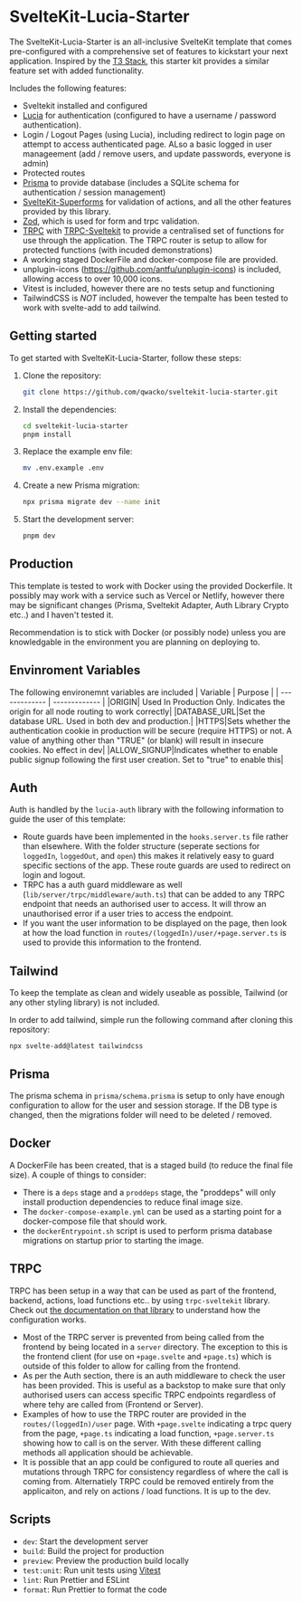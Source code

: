 # SvelteKit-Lucia-Starter

The SvelteKit-Lucia-Starter is an all-inclusive SvelteKit template that comes pre-configured with a comprehensive set of features to kickstart your next application. Inspired by the [T3 Stack](https://create.t3.gg/), this starter kit provides a similar feature set with added functionality.

Includes the following features:

- Sveltekit installed and configured
- [Lucia](https://lucia-auth.com/) for authentication (configured to have a username / password authentication).
- Login / Logout Pages (using Lucia), including redirect to login page on attempt to access authenticated page. ALso a basic logged in user manageement (add / remove users, and update passwords, everyone is admin)
- Protected routes
- [Prisma](https://www.prisma.io/) to provide database (includes a SQLite schema for authentication / session management)
- [SvelteKit-Superforms](https://github.com/ciscoheat/sveltekit-superforms) for validation of actions, and all the other features provided by this library.
- [Zod](https://github.com/colinhacks/zod), which is used for form and trpc validation.
- [TRPC](https://trpc.io/) with [TRPC-Sveltekit](https://icflorescu.github.io/trpc-sveltekit) to provide a centralised set of functions for use through the application. The TRPC router is setup to allow for protected functions (with incuded demonstrations)
- A working staged DockerFile and docker-compose file are provided.
- unplugin-icons (https://github.com/antfu/unplugin-icons) is included, allowing access to over 10,000 icons.
- Vitest is included, however there are no tests setup and functioning
- TailwindCSS is _NOT_ included, however the tempalte has been tested to work with svelte-add to add tailwind.

## Getting started

To get started with SvelteKit-Lucia-Starter, follow these steps:

1. Clone the repository:

   ```bash
   git clone https://github.com/qwacko/sveltekit-lucia-starter.git
   ```

2. Install the dependencies:

   ```bash
   cd sveltekit-lucia-starter
   pnpm install
   ```

3. Replace the example env file:

   ```bash
   mv .env.example .env
   ```

4. Create a new Prisma migration:

   ```bash
   npx prisma migrate dev --name init
   ```

5. Start the development server:

   ```bash
   pnpm dev
   ```

## Production

This template is tested to work with Docker using the provided Dockerfile. It possibly may work with a service such as Vercel or Netlify, however there may be significant changes (Prisma, Sveltekit Adapter, Auth Library Crypto etc..) and I haven't tested it.

Recommendation is to stick with Docker (or possibly node) unless you are knowledgable in the environment you are planning on deploying to.

## Envinroment Variables

The following environemnt variables are included
| Variable | Purpose |
| ------------- | ------------- |
|ORIGIN| Used In Production Only. Indicates the origin for all node routing to work correctly|
|DATABASE_URL|Set the database URL. Used in both dev and production.|
|HTTPS|Sets whether the authentication cookie in production will be secure (require HTTPS) or not. A value of anything other than "TRUE" (or blank) will result in insecure cookies. No effect in dev|
|ALLOW_SIGNUP|Indicates whether to enable public signup following the first user creation. Set to "true" to enable this|

## Auth

Auth is handled by the `lucia-auth` library with the following information to guide the user of this template:

- Route guards have been implemented in the `hooks.server.ts` file rather than elsewhere. With the folder structure (seperate sections for `loggedIn`, `loggedOut`, and `open`) this makes it relatively easy to guard specific sections of the app. These route guards are used to redirect on login and logout.
- TRPC has a auth guard middleware as well (`lib/server/trpc/middleware/auth.ts`) that can be added to any TRPC endpoint that needs an authorised user to access. It will throw an unauthorised error if a user tries to access the endpoint.
- If you want the user information to be displayed on the page, then look at how the load function in `routes/(loggedIn)/user/+page.server.ts` is used to provide this information to the frontend.

## Tailwind

To keep the template as clean and widely useable as possible, Tailwind (or any other styling library) is not included.

In order to add tailwind, simple run the following command after cloning this repository:

`npx svelte-add@latest tailwindcss`

## Prisma

The prisma schema in `prisma/schema.prisma` is setup to only have enough configuration to allow for the user and session storage.
If the DB type is changed, then the migrations folder will need to be deleted / removed.

## Docker

A DockerFile has been created, that is a staged build (to reduce the final file size). A couple of things to consider:

- There is a `deps` stage and a `proddeps` stage, the "proddeps" will only install production dependencies to reduce final image size.
- The `docker-compose-example.yml` can be used as a starting point for a docker-compose file that should work.
- the `dockerEntrypoint.sh` script is used to perform prisma database migrations on startup prior to starting the image.

## TRPC

TRPC has been setup in a way that can be used as part of the frontend, backend, actions, load functions etc.. by using `trpc-sveltekit` library. Check out [the documentation on that library](https://github.com/icflorescu/trpc-sveltekit) to understand how the configuration works.

- Most of the TRPC server is prevented from being called from the frontend by being located in a `server` directory. The exception to this is the frontend client (for use on `+page.svelte` and `+page.ts`) which is outside of this folder to allow for calling from the frontend.
- As per the Auth section, there is an auth middleware to check the user has been provided. This is useful as a backstop to make sure that only authorised users can access specific TRPC endpoints regardless of where tehy are called from (Frontend or Server).
- Examples of how to use the TRPC router are provided in the `routes/(loggedIn)/user` page. With `+page.svelte` indicating a trpc query from the page, `+page.ts` indicating a load function, `+page.server.ts` showing how to call is on the server. With these different calling methods all application should be achievable.
- It is possible that an app could be configured to route all queries and mutations through TRPC for consistency regardless of where the call is coming from. Alternatiely TRPC could be removed entirely from the applicaiton, and rely on actions / load functions. It is up to the dev.

## Scripts

- `dev`: Start the development server
- `build`: Build the project for production
- `preview`: Preview the production build locally
- `test:unit`: Run unit tests using [Vitest](https://vitest.dev/)
- `lint`: Run Prettier and ESLint
- `format`: Run Prettier to format the code
